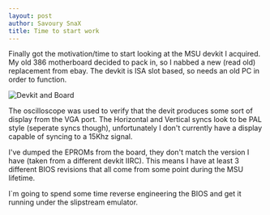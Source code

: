 ```yaml
---
layout: post
author: Savoury SnaX
title: Time to start work
---
```


Finally got the motivation/time to start looking at the MSU devkit I acquired. My old 386 motherboard decided to pack in, so I nabbed a new (read old) replacement from ebay. The devkit is ISA slot based, so needs an old PC in order to function.

![Devkit and Board](/MSU_Blog/images/Board_And_Devkit.jpg)

The oscilloscope was used to verify that the devit produces some sort of display from the VGA port. The Horizontal and Vertical syncs look to be PAL style (seperate syncs though), unfortunately I don't currently have a display capable of syncing to a 15Khz signal.

I've dumped the EPROMs from the board, they don't match the version I have (taken from a different devkit IIRC). This means I have at least 3 different BIOS revisions that all come from some point during the MSU lifetime. 

I`m going to spend some time reverse engineering the BIOS and get it running under the slipstream emulator.
